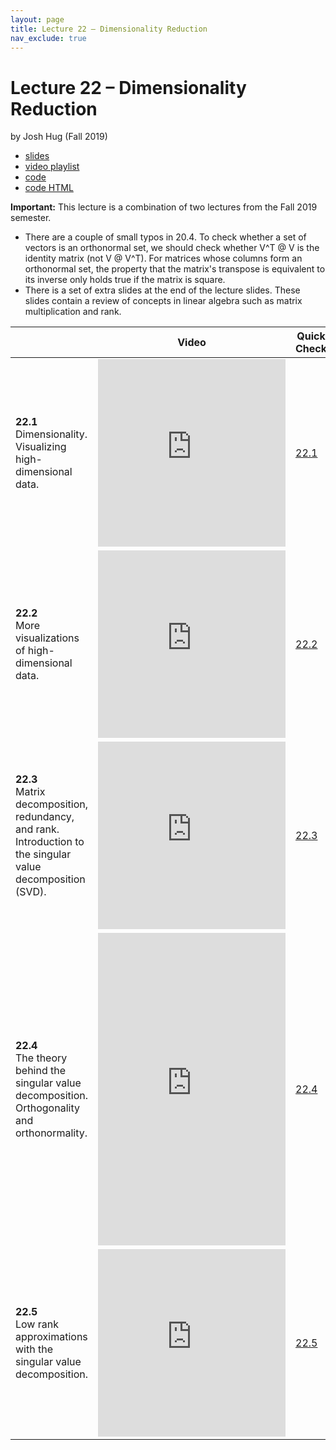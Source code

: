 ```yaml
---
layout: page
title: Lecture 22 – Dimensionality Reduction
nav_exclude: true
---
```


# Lecture 22 – Dimensionality Reduction

by Josh Hug (Fall 2019)

- [slides](https://docs.google.com/presentation/d/1Yyzi1miV7cusJw7ljqt07XLYxcSvgdLuCeKprrwi7pE/edit?usp=sharing)
- [video playlist](https://www.youtube.com/playlist?list=PLQCcNQgUcDfoW4IbdYs4ccVTgb4M0U_2X)
- [code](https://data100.datahub.berkeley.edu/hub/user-redirect/git-sync?repo=https://github.com/DS-100/su20&subPath=lecture/lec22/)
- [code HTML](../../resources/assets/lectures/lec22/lec22.html)

**Important:** This lecture is a combination of two lectures from the Fall 2019 semester.
- There are a couple of small typos in 20.4. To check whether a set of vectors is an orthonormal set, we should check whether V^T @ V is the identity matrix (not V @ V^T). For matrices whose columns form an orthonormal set, the property that the matrix's transpose is equivalent to its inverse only holds true if the matrix is square.
- There is a set of extra slides at the end of the lecture slides. These slides contain a review of concepts in linear algebra such as matrix multiplication and rank.

<table>
<colgroup>
<col style="width: 25%" />
<col style="width: 25%" />
<col style="width: 25%" />
</colgroup>
<thead>
<tr class="header">
<th></th>
<th>Video</th>
<th>Quick Check</th>
</tr>
</thead>
<tbody>
<tr>
<td><strong>22.1</strong> <br>Dimensionality. Visualizing high-dimensional data.</td>
<td><iframe width="300" height="300" height src="https://youtube.com/embed/qE6Qtf38QsE" frameborder="0" allow="accelerometer; autoplay; encrypted-media; gyroscope; picture-in-picture" allowfullscreen></iframe></td>
<td><a href="https://forms.gle/zJLzQN6fDoXKfsNC7" target="\_blank">22.1</a></td>
</tr>
<tr>
<td><strong>22.2</strong> <br>More visualizations of high-dimensional data.</td>
<td><iframe width="300" height="300" height src="https://youtube.com/embed/wafCB6zVbbA" frameborder="0" allow="accelerometer; autoplay; encrypted-media; gyroscope; picture-in-picture" allowfullscreen></iframe></td>
<td><a href="https://forms.gle/Tk66Qqxawvwe9AkQA" target="\_blank">22.2</a></td>
</tr>
<tr>
<td><strong>22.3</strong> <br>Matrix decomposition, redundancy, and rank. Introduction to the singular value decomposition (SVD).</td>
<td><iframe width="300" height="300" height src="https://youtube.com/embed/s2rKQAOG_R0" frameborder="0" allow="accelerometer; autoplay; encrypted-media; gyroscope; picture-in-picture" allowfullscreen></iframe></td>
<td><a href="https://forms.gle/9vNk41BYPKkSMMo27" target="\_blank">22.3</a></td>
</tr>
<tr>
<td><strong>22.4</strong> <br>The theory behind the singular value decomposition. Orthogonality and orthonormality.</td>
<td><iframe width="300" height="500" height src="https://youtube.com/embed/INKZS0HWBLw" frameborder="0" allow="accelerometer; autoplay; encrypted-media; gyroscope; picture-in-picture" allowfullscreen></iframe></td>
<td><a href="https://forms.gle/SM8VcTTXZG83aQte6" target="\_blank">22.4</a></td>
</tr>
<tr>
<td><strong>22.5</strong> <br>Low rank approximations with the singular value decomposition.</td>
<td><iframe width="300" height="300" height src="https://youtube.com/embed/IGoHl58pm40" frameborder="0" allow="accelerometer; autoplay; encrypted-media; gyroscope; picture-in-picture" allowfullscreen></iframe></td>
<td><a href="https://forms.gle/bF7EHytfXYf4AcsJ8" target="\_blank">22.5</a></td>
</tr>
